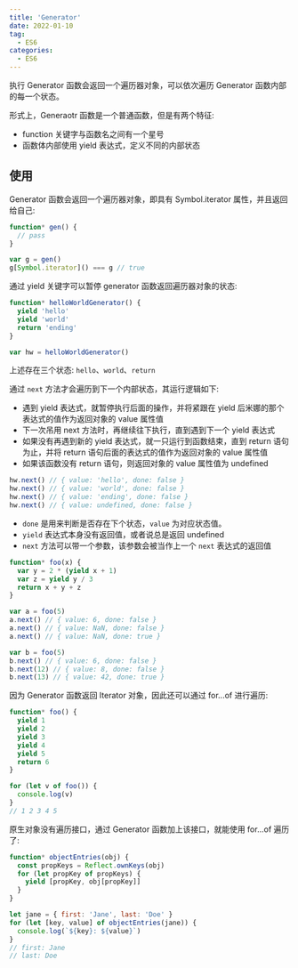```yaml
---
title: 'Generator'
date: 2022-01-10
tag:
  - ES6
categories:
  - ES6
---
```


执行 Generator 函数会返回一个遍历器对象，可以依次遍历 Generator 函数内部的每一个状态。

形式上，Generaotr 函数是一个普通函数，但是有两个特征:

- function 关键字与函数名之间有一个星号
- 函数体内部使用 yield 表达式，定义不同的内部状态

## 使用

Generator 函数会返回一个遍历器对象，即具有 Symbol.iterator 属性，并且返回给自己:

```js
function* gen() {
  // pass
}

var g = gen()
g[Symbol.iterator]() === g // true
```

通过 yield 关键字可以暂停 generator 函数返回遍历器对象的状态:

```js
function* helloWorldGenerator() {
  yield 'hello'
  yield 'world'
  return 'ending'
}

var hw = helloWorldGenerator()
```

上述存在三个状态: `hello`、`world`、`return`

通过 `next` 方法才会遍历到下一个内部状态，其运行逻辑如下:

- 遇到 yield 表达式，就暂停执行后面的操作，并将紧跟在 yield 后米娜的那个表达式的值作为返回对象的 value 属性值
- 下一次吊用 next 方法时，再继续往下执行，直到遇到下一个 yield 表达式
- 如果没有再遇到新的 yield 表达式，就一只运行到函数结束，直到 return 语句为止，并将 return 语句后面的表达式的值作为返回对象的 value 属性值
- 如果该函数没有 return 语句，则返回对象的 value 属性值为 undefined

```js
hw.next() // { value: 'hello', done: false }
hw.next() // { value: 'world', done: false }
hw.next() // { value: 'ending', done: false }
hw.next() // { value: undefined, done: false }
```

- `done` 是用来判断是否存在下个状态，`value` 为对应状态值。
- `yield` 表达式本身没有返回值，或者说总是返回 undefined
- `next` 方法可以带一个参数，该参数会被当作上一个 `next` 表达式的返回值

```js
function* foo(x) {
  var y = 2 * (yield x + 1)
  var z = yield y / 3
  return x + y + z
}

var a = foo(5)
a.next() // { value: 6, done: false }
a.next() // { value: NaN, done: false }
a.next() // { value: NaN, done: true }

var b = foo(5)
b.next() // { value: 6, done: false }
b.next(12) // { value: 8, done: false }
b.next(13) // { value: 42, done: true }
```

因为 Generator 函数返回 Iterator 对象，因此还可以通过 for...of 进行遍历:

```js
function* foo() {
  yield 1
  yield 2
  yield 3
  yield 4
  yield 5
  return 6
}

for (let v of foo()) {
  console.log(v)
}
// 1 2 3 4 5
```

原生对象没有遍历接口，通过 Generator 函数加上该接口，就能使用 for...of 遍历了:

```js
function* objectEntries(obj) {
  const propKeys = Reflect.ownKeys(obj)
  for (let propKey of propKeys) {
    yield [propKey, obj[propKey]]
  }
}

let jane = { first: 'Jane', last: 'Doe' }
for (let [key, value] of objectEntries(jane)) {
  console.log(`${key}: ${value}`)
}
// first: Jane
// last: Doe
```
